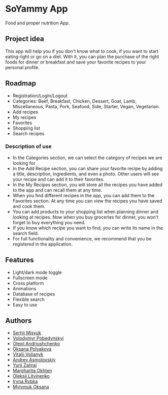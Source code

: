 # SoYammy App

Food and proper nutrition App.

## Project idea

This app will help you if you don't know what to cook, if you want to start eating right or go on a diet.
With it, you can plan the purchase of the right foods for dinner or breakfast and save your favorite recipes to your personal profile.

## Roadmap

-   Registration/LogIn/Logout
-   Categories: Beef, Breakfast, Chicken, Dessert, Goat, Lamb, Miscellaneous, Pasta, Pork, Seafood, Side, Starter, Vegan, Vegetarian.
-   Add recipes
-   My recipes
-   Favorites
-   Shopping list
-   Search recipes

### Description of use

-   In the Categories section, we can select the category of recipes we are looking for
-   In the Add Recipe section, you can share your favorite recipe by adding a title, description, ingredients, and even a photo. Other users will see your recipe and can add it to their favorites.
-   In the My Recipes section, you will store all the recipes you have added to the app and can recall them at any time.
-   When you find different recipes in the app, you can add them to the Favorites section. At any time you can view the recipes you have saved and cook them.
-   You can add products to your shopping list when planning dinner and looking at recipes. Now when you buy groceries for dinner, you won't forget to buy everything you need.
-   If you know which recipe you want to find, you can write its name in the search field.
-   For full functionality and convenience, we recommend that you be registered in the application.

## Features

-   Light/dark mode toggle
-   Fullscreen mode
-   Cross platform
-   Animations
-   Database of recipes
-   Flexible search
-   Easy to use

## Authors

-   [Serhij Misyuk](https://github.com/smisyuk4)
-   [Volodymyr Pobedynskyj](https://github.com/Pobedynskyj)
-   [Olexii Andriushchenko](https://github.com/OlexiiA)
-   [Oksana Polyakova](https://github.com/Dreamer2201)
-   [Vitalii Volianyk](https://github.com/Vitalii-Volianyk)
-   [Andrey Asmolovskiy](https://github.com/AsmolovskiyAndrey)
-   [Yurii Zahrai](https://github.com/yuriizahrai)
-   [Margharita Okhten](https://github.com/MOkhten)
-   [Oleksii Litvinenko](https://github.com/Piligrim41m)
-   [Iryna Rybka](https://github.com/IrynaRybka)
-   [Mylymuk Oksana](https://github.com/mylymukkk)
